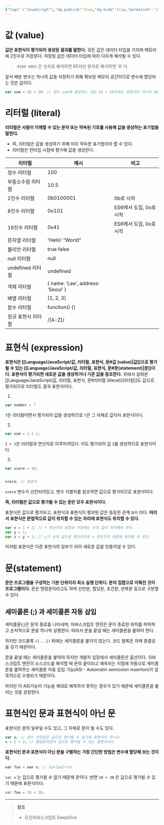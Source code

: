 ```yaml
---
{"tags":["JavaScript"],"dg-publish":true,"dg-hide":true,"permalink":"/language/java-script//","hide":true,"dgPassFrontmatter":true,"noteIcon":""}
---
```



# 값 (value)
**값은 표현식이 평가되어 생성된 결과를 말한다.**
모든 값은 데이터 타입을 가지며 메모리에 2진수로 저장된다. 저장된 값은 데이터 타입에 따라 다르게 해석될 수 있다.
>  `0100 0001` 은 숫자로 해석하면 65지만 문자로 해석하면 ‘A’ 다.

앞서 배운 변수는 하나의 값을 저장하기 위해 확보된 메모리 공간이므로 변수에 할당되는 것은 값이다.
```js
var sum = 10 + 20; // 변수 sum에 할당되는 것은 10 + 20이라는 표현식이 아니라 30이라는 값이다.
```

# 리터럴 (literal)
**리터럴은 사람이 이해할 수 있는 문자 또는 약속된 기호를 사용해 값을 생성하는 표기법을 말한다.**

- 즉, 리터럴은 값을 생성하기 위해 미리 약속한 표기법이라 할 수 있다.
- 리터럴은 런타임 시점에 평가해 값을 생성한다.

| **리터럴**         | **예시**                          | **비고**                |
| ------------------ | --------------------------------- | ----------------------- |
| 정수 리터럴        | 100                               |                         |
| 부동소수점 리터럴  | 10.5                              |                         |
| 2진수 리터럴       | 0b0100001                         | 0b로 시작               |
| 8진수 리터럴       | 0o101                             | ES6에서 도입, 0o로 시작 |
| 16진수 리터럴      | 0x41                              | ES6에서 도입, 0x로 시작 |
| 문자열 리터럴      | 'Hello’ “World”                   |                         |
| 불리언 리터럴      | true false                        |                         |
| null 리터럴        | null                              |                         |
| undefined 리터럴   | undefined                         |                         |
| 객체 리터럴        | { name: ‘Lee’, address: ‘Seoul’ } |                         |
| 배열 리터럴        | [1, 2, 3]                         |                         |
| 함수 리터럴        | function() {}                     |                         |
| 정규 표현식 리터럴 | /[A-Z]/                           |                         |

# 표현식 (expression)
**표현식은 [[Language/JavaScript/값, 리터럴, 표현식, 문#값 (value)\|값]]으로 평가될 수 있는 [[Language/JavaScript/값, 리터럴, 표현식, 문#문(statement)\|문]]이다. 표현식이 평가되면 새로운 값을 생성하거나 기존 값을 참조한다.**
위에서 살펴본 [[Language/JavaScript/값, 리터럴, 표현식, 문#리터럴 (literal)\|리터럴]]도 값으로 평가되므로 리터럴도 결국 표현식이다.

1. 
```js
var number = 7
```
`7`은 리터럴이면서 평가되어 값을 생성하므로 `7`은 그 자체로 값이자 표현식이다.

2. 
```js
var sum = 1 + 1;
```
`1 + 1`은 리터럴과 연산자로 이루어져있다. 이도 평가되어 값 `2`를 생성하므로 표현식이다.

3. 
```js
var score = 10;


score; // 표현식
```
`score` 변수가 선언되어있고, 변수 식별자를 참조하면 값으로 평가되므로 표현식이다.

**즉, 리터럴은 값으로 평가될 수 있는 문은 모두 표현식이다.**

표현식은 값으로 평가되고, 표현식과 표현식이 평과된 값은 동등한 관계 `동치` 이다. **따라서 표현식은 문법적으로 값이 위치할 수 있는 자리에 표현식도 위치할 수 있다.**

```js
var x = 1 + 2; // + 연산자의 좌항과 우항에는 숫자 값이 위치해야 한다.
var y = 1;
var z = y + 2; // y가 숫자 값으로 평가되므로 + 연산자의 좌항에 위치할 수 있다.
```
이처럼 표현식은 다른 표현식의 일부가 되어 새로운 값을 만들어낼 수 있다.


# 문(statement)
**문은 프로그램을 구성하는 기본 단위이자 최소 실행 단위다. 문의 집합으로 이뤄진 것이 프로그램이다.**
문은 명령문이라고도 하며 선언문, 할당문, 조건문, 반복문 등으로 구분할 수 있다.
## 세미콜론 (;) 과 세미콜론 자동 삽입 
세미콜론(;)은 문의 종료를 나타내며, 자바스크립트 엔진은 문이 종료한 위치를 파악하고 순차적으로 문을 하나씩 실행한다. 따라서 문을 끝낼 때는 세미콜론을 붙여야 한다.

하지만 코드블록 `({...})` 뒤에는 세미콜론을 붙이지 않는다. 코드 블록은 자체 종결성을 갖기 때문이다.

문을 끝낼 때는 세미콜론을 붙여야 하지만 개발자 입장에서 세미콜론은 옵션이다. 자바스크립트 엔진이 소스코드를 해석할 때 문의 끝이라고 예측되는 지점에 자동으로 세미콜론을 붙여주는 세미콜론 자동 삽입 기능(ASI - Automatin semicolon insertion)이 암묵적으로 수행되기 때문이다.

하지만 이 ASI기능이 기능을 제대로 예측하지 못하는 경우가 있기 때문에 세미콜론을 붙이는 것을 권장한다.

# 표현식인 문과 표현식이 아닌 문
표현식은 문의 일부일 수도 있고, 그 자체로 문이 될 수도 있다.
```js
var x; // 변수 선언문은 값으로 평가될 수 없기에 표현식이 아니다.
x = 1 + 2; // 할당문이면서 값으로 평가될 수 있는 표현식이다.
```

**표현식인 문과 표현식이 아닌 문을 구별하는 가장 간단한 방법은 변수에 할당해 보는 것이다.**
```js
var foo = var x; // SyntaxError
```

`var x` 는 값으로 평가될 수 없기 때문에 문이다. 반면 `10 + 20` 은 값으로 평가될 수 있기 때문에 표현식이다.
```java
var foo = 10 + 20;
```



---
> **참조**
> - 모던자바스크립트 DeepDive